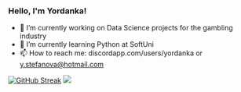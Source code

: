 ### Hello, I'm Yordanka!

- 🔭 I’m currently working on Data Science projects for the gambling industry
- 🌱 I’m currently learning Python at SoftUni
- 📫 How to reach me: discordapp.com/users/yordanka or y.stefanova@hotmail.com


[![GitHub Streak](https://github-readme-streak-stats.herokuapp.com?user=ystefanova5&exclude_days=Sun%2CSat)](https://git.io/streak-stats)
![](https://komarev.com/ghpvc/?ystefanova5)
